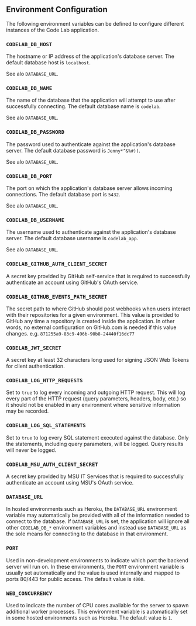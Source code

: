 ## Environment Configuration

The following environment variables can be defined to configure different
instances of the Code Lab application.

### `CODELAB_DB_HOST`

The hostname or IP address of the application's database server. The default
database host is `localhost`.

See alo `DATABASE_URL`.

### `CODELAB_DB_NAME`

The name of the database that the application will attempt to use after
successfully connecting. The default database name is `codelab`.

See alo `DATABASE_URL`.

### `CODELAB_DB_PASSWORD`

The password used to authenticate against the application's database server.
The default database password is `Jenny*^&%#)(`.

See alo `DATABASE_URL`.

### `CODELAB_DB_PORT`

The port on which the application's database server allows incoming connections.
The default database port is `5432`.

See alo `DATABASE_URL`.

### `CODELAB_DB_USERNAME`

The username used to authenticate against the application's database server.
The default database username is `codelab_app`.

See alo `DATABASE_URL`.

### `CODELAB_GITHUB_AUTH_CLIENT_SECRET`

A secret key provided by GitHub self-service that is required to successfully
authenticate an account using GitHub's OAuth service.

### `CODELAB_GITHUB_EVENTS_PATH_SECRET`

The secret path to where GitHub should post webhooks when users interact with
their repositories for a given environment. This value is provided to GitHub
any time a repository is created inside the application. In other words, no
external configuration on GitHub.com is needed if this value changes.
e.g. `871255a9-83c9-496b-90b8-24440f16dc77`

### `CODELAB_JWT_SECRET`

A secret key at least 32 characters long used for signing JSON Web Tokens
for client authentication.

### `CODELAB_LOG_HTTP_REQUESTS`

Set to `true` to log every incoming and outgoing HTTP request. This will log
every part of the HTTP request (query parameters, headers, body, etc.) so it
should not be enabled in any environment where sensitive information may be
recorded.

### `CODELAB_LOG_SQL_STATEMENTS`

Set to `true` to log every SQL statement executed against the database. Only
the statements, including query parameters, will be logged. Query results will
never be logged.

### `CODELAB_MSU_AUTH_CLIENT_SECRET`

A secret key provided by MSU IT Services that is required to successfully
authenticate an account using MSU's OAuth service.

### `DATABASE_URL`

In hosted environments such as Heroku, the `DATABASE_URL` environment variable
may automatically be provided with all of the information needed to connect to
the database. If `DATABASE_URL` is set, the application will ignore all other
`CODELAB_DB_*` environment variables and instead use `DATABASE_URL` as the sole
means for connecting to the database in that environment.

### `PORT`

Used in non-development environments to indicate which port the backend server
will run on. In these environments, the `PORT` environment variable is usually
set automatically and the value is used internally and mapped to ports 80/443
for public access. The default value is `4000`.

### `WEB_CONCURRENCY`

Used to indicate the number of CPU cores available for the server to spawn
additional worker processes. This environment variable is automatically set
in some hosted environments such as Heroku. The default value is `1`.
